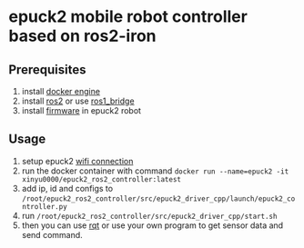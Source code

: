 # epuck2 mobile robot controller based on ros2-iron

## Prerequisites

1. install [docker engine](https://docs.docker.com/engine/install/ubuntu/)
2. install [ros2](https://docs.ros.org/en/iron/Installation/Ubuntu-Install-Debians.html) or use [ros1_bridge](https://github.com/ros2/ros1_bridge)
3. install [firmware](https://www.gctronic.com/doc/index.php?title=e-puck2_PC_side_development#WiFi) in epuck2 robot


## Usage

1. setup epuck2 [wifi connection](https://www.gctronic.com/doc/index.php?title=e-puck2_PC_side_development#Connecting_to_the_WiFi)
2. run the docker container with command `docker run --name=epuck2 -it  xinyu0000/epuck2_ros2_controller:latest`
3. add ip, id and configs to  `/root/epuck2_ros2_controller/src/epuck2_driver_cpp/launch/epuck2_controller.py`
4. run `/root/epuck2_ros2_controller/src/epuck2_driver_cpp/start.sh`
5. then you can use [rqt](https://docs.ros.org/en/iron/Concepts/About-RQt.html) or use your own program to get sensor data and send command.
